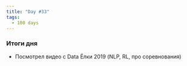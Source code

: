 ```yaml
---
title: "Day #33"
tags:
  - 100 days
---
```


### Итоги дня
* Посмотрел видео с Data Ёлки 2019 (NLP, RL, про соревнования)